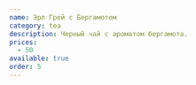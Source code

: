 ```yaml
---
name: Эрл Грей с Бергамотом
category: tea
description: Черный чай с ароматом бергамота.
prices:
  - 50
available: true
order: 5
---
```

